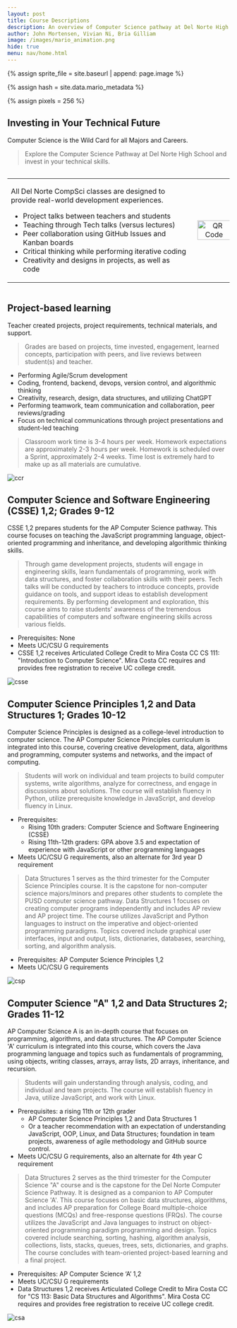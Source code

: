 ```yaml
---
layout: post 
title: Course Descriptions
description: An overview of Computer Science pathway at Del Norte High School
author: John Mortensen, Vivian Ni, Bria Gilliam
image: /images/mario_animation.png
hide: true
menu: nav/home.html
---
```


<!-- Liquid:  statements-->

<!--- Concatenation of site URL to frontmatter image  --->
{% assign sprite_file = site.baseurl | append: page.image %}
<!--- Has is a list variable containing mario metadata for sprite --->
{% assign hash = site.data.mario_metadata %}  
<!--- Size width/height of Sprit images --->
{% assign pixels = 256 %}

<!--- HTML for page contains <p> tag named "Mario" and class properties for a "sprite"  -->

<p id="mario" class="sprite"></p>
  
<!--- Embedded Cascading Style Sheet (CSS) rules, 
        define how HTML elements look 
--->
<style>

  /*CSS style rules for the id and class of the sprite...
  */
  .sprite {
    height: {{pixels}}px;
    width: {{pixels}}px;
    background-image: url('{{sprite_file}}');
    background-repeat: no-repeat;
  }

  /*background position of sprite element
  */
  #mario {
    background-position: calc({{animations[0].col}} * {{pixels}} * -1px) calc({{animations[0].row}} * {{pixels}}* -1px);
  }
  
  @media screen and (max-width: 768px) {
    img {
      display: block !important; /* Ensure the image is always displayed */
      max-width: 100%; /* Scale the image to fit the container */
      height: auto; /* Maintain aspect ratio */
    }    
  }
</style>

<!--- Embedded executable code--->
<script>
  ////////// convert YML hash to javascript key:value objects /////////

  var mario_metadata = {}; //key, value object
  {% for key in hash %}  
  
  var key = "{{key | first}}"  //key
  var values = {} //values object
  values["row"] = {{key.row}}
  values["col"] = {{key.col}}
  values["frames"] = {{key.frames}}
  mario_metadata[key] = values; //key with values added

  {% endfor %}

  ////////// game object for player /////////

  class Mario {
    constructor(meta_data) {
      this.tID = null;  //capture setInterval() task ID
      this.positionX = 0;  // current position of sprite in X direction
      this.currentSpeed = 0;
      this.marioElement = document.getElementById("mario"); //HTML element of sprite
      this.pixels = {{pixels}}; //pixel offset of images in the sprite, set by liquid constant
      this.interval = 100; //animation time interval
      this.obj = meta_data;
      this.marioElement.style.position = "absolute";
    }

    animate(obj, speed) {
      let frame = 0;
      const row = obj.row * this.pixels;
      this.currentSpeed = speed;

      this.tID = setInterval(() => {
        const col = (frame + obj.col) * this.pixels;
        this.marioElement.style.backgroundPosition = `-${col}px -${row}px`;
        this.marioElement.style.left = `${this.positionX}px`;

        this.positionX += speed;
        frame = (frame + 1) % obj.frames;

        const viewportWidth = window.innerWidth;
        if (this.positionX > viewportWidth - this.pixels) {
          document.documentElement.scrollLeft = this.positionX - viewportWidth + this.pixels;
        }
      }, this.interval);
    }

    startWalking() {
      this.stopAnimate();
      this.animate(this.obj["Walk"], 3);
    }

    startWalkingL() {
      this.stopAnimate();
      this.animate(this.obj["WalkL"], -3);
    }

    startRunning() {
      this.stopAnimate();
      this.animate(this.obj["Run1"], 6);
    }

    startRunningL() {
      this.stopAnimate();
      this.animate(this.obj["Run1L"], -6);
    }

    startPuffing() {
      this.stopAnimate();
      this.animate(this.obj["Puff"], 0);
    }

    startPuffingL() {
      this.stopAnimate();
      this.animate(this.obj["PuffL"], 0);
    }

    startCheering() {
      this.stopAnimate();
      this.animate(this.obj["Cheer"], 0);
    }

    startCheeringL() {
      this.stopAnimate();
      this.animate(this.obj["CheerL"], 0);
    }

    startFlipping() {
      this.stopAnimate();
      this.animate(this.obj["Flip"], 0);
    }

    startFlippingL() {
      this.stopAnimate();
      this.animate(this.obj["FlipL"], 0);
    }

    startResting() {
      this.stopAnimate();
      this.animate(this.obj["Rest"], 0);
    }

    startRestingL() {
      this.stopAnimate();
      this.animate(this.obj["RestL"], 0);
    }

    stopAnimate() {
      clearInterval(this.tID);
    }
  }

  const mario = new Mario(mario_metadata);

  ////////// event control /////////

// Add event listener for keydown events
  window.addEventListener("keydown", (event) => {
      if (event.key === "ArrowRight" || event.key === "d" || event.key === "D") {
          event.preventDefault();
          if (event.repeat) {
              mario.startCheering();
          } else {
              if (mario.currentSpeed === 0) {
                  mario.startWalking();
              } else if (mario.currentSpeed === 3) {
                  mario.startRunning();
              }
          }
      } else if (event.key === "ArrowLeft" || event.key === "a" || event.key === "A") {
          event.preventDefault();
          if (event.repeat) {
              mario.startCheeringL();
          } else {
              if (mario.currentSpeed === 0) {
                  mario.startWalkingL();
              } else if (mario.currentSpeed === 3) {
                  mario.startRunningL();
              }
          }
      } else if (event.key === "ArrowUp" || event.key === "w" || event.key === "W") {
          event.preventDefault();
          mario.startFlipping();
      } else if (event.key === "ArrowDown" || event.key === "s" || event.key === "S") {
          event.preventDefault();
          mario.startResting();
      }
  });
  
  // Add event listener for touchstart events
  window.addEventListener("touchstart", (event) => {
      event.preventDefault(); // prevent default browser action
      const touchX = event.touches[0].clientX;
      const screenWidth = window.innerWidth;
      const centerThreshold = screenWidth * 0.1; // 10% of the screen width on either side of the center

      if (touchX > screenWidth / 2 + centerThreshold) {
          // move right
          if (mario.currentSpeed === 0) {
              mario.startWalking();
          } else if (mario.currentSpeed === 3) {
              mario.startRunning();
          }
      } else if (touchX < screenWidth / 2 - centerThreshold) {
          // move left
          if (mario.currentSpeed === 0) {
              mario.startWalkingL();
          } else if (mario.currentSpeed === 3) {
              mario.startRunningL();
          }
      } else {
          // touch near the center, make Mario puff
          mario.startPuffing();
      }
  });

  //stop animation on window blur
  window.addEventListener("blur", () => {
    mario.stopAnimate();
  });

  //start animation on window focus
  window.addEventListener("focus", () => {
     mario.startFlipping();
  });

  //start animation on page load or page refresh
  document.addEventListener("DOMContentLoaded", () => {
    // adjust sprite size for high pixel density devices
    const scale = window.devicePixelRatio;
    const sprite = document.querySelector(".sprite");
    sprite.style.transform = `scale(${0.2 * scale})`;
    mario.startResting();
  });

</script>

## Investing in Your Technical Future

Computer Science is the Wild Card for all Majors and Careers.

> Explore the Computer Science Pathway at Del Norte High School and invest in your technical skills.

<div style="display: flex; align-items: flex-start;">

<table>
<tr>
  <td>
    <div style="flex: 65%; text-align: left;">
      <p>All Del Norte CompSci classes are designed to provide real-world development experiences.</p>
      <ul>
        <li> Project talks between teachers and students</li>
        <li> Teaching through Tech talks (versus lectures) </li>
        <li> Peer collaboration using GitHub Issues and Kanban boards </li>
        <li> Critical thinking while performing iterative coding </li>
        <li> Creativity and designs in projects, as well as code </li>
      </ul>
    </div>
  </td>
  <td>
    <div style="flex: 35%; text-align: center;">
      <img src="{{site.baseurl}}/images/course-brag/qr.png" 
          alt="QR Code" 
          style="width: 100%; max-width: 300px; height: auto; margin-left: 10px; display: block;">
    </div>
  </td>
</tr>
</table>

</div>

## Project-based learning

Teacher created projects, project requirements, technical materials, and support.

> Grades are based on projects, time invested, engagement, learned concepts, participation with peers, and live reviews between student(s) and teacher.

- Performing Agile/Scrum development
- Coding, frontend, backend, devops, version control, and algorithmic thinking
- Creativity, research, design, data structures, and utilizing ChatGPT
- Performing teamwork, team communication and collaboration, peer reviews/grading
- Focus on technical communications through project presentations and student-led teaching

> Classroom work time is 3-4 hours per week. Homework expectations are approximately 2-3 hours per week. Homework is scheduled over a Sprint, approximately 2-4 weeks. Time lost is extremely hard to make up as all materials are cumulative.

![ccr]({{site.baseurl}}/images/course-brag/ccr.png)

## Computer Science and Software Engineering (CSSE) 1,2; Grades 9-12

CSSE 1,2 prepares students for the AP Computer Science pathway. This course focuses on teaching the JavaScript programming language, object-oriented programming and inheritance, and developing algorithmic thinking skills.

> Through game development projects, students will engage in engineering skills, learn fundamentals of programming, work with data structures, and foster collaboration skills with their peers. Tech talks will be conducted by teachers to introduce concepts, provide guidance on tools, and support ideas to establish development requirements. By performing development and exploration, this course aims to raise students' awareness of the tremendous capabilities of computers and software engineering skills across various fields.

- Prerequisites: None
- Meets UC/CSU G requirements
- CSSE 1,2 receives Articulated College Credit to Mira Costa CC CS 111: "Introduction to Computer Science". Mira Costa CC requires and provides free registration to receive UC college credit.

![csse]({{site.baseurl}}/images/course-brag/csse.png)

## Computer Science Principles 1,2 and Data Structures 1; Grades 10-12

Computer Science Principles is designed as a college-level introduction to computer science. The AP Computer Science Principles curriculum is integrated into this course, covering creative development, data, algorithms and programming, computer systems and networks, and the impact of computing.

> Students will work on individual and team projects to build computer systems, write algorithms, analyze for correctness, and engage in discussions about solutions. The course will establish fluency in Python, utilize prerequisite knowledge in JavaScript, and develop fluency in Linux.

- Prerequisites:
  - Rising 10th graders: Computer Science and Software Engineering (CSSE)
  - Rising 11th-12th graders: GPA above 3.5 and expectation of experience with JavaScript or other programming languages
- Meets UC/CSU G requirements, also an alternate for 3rd year D requirement

> Data Structures 1 serves as the third trimester for the Computer Science Principles course. It is the capstone for non-computer science majors/minors and prepares other students to complete the PUSD computer science pathway. Data Structures 1 focuses on creating computer programs independently and includes AP review and AP project time. The course utilizes JavaScript and Python languages to instruct on the imperative and object-oriented programming paradigms. Topics covered include graphical user interfaces, input and output, lists, dictionaries, databases, searching, sorting, and algorithm analysis.

- Prerequisites: AP Computer Science Principles 1,2
- Meets UC/CSU G requirements

![csp]({{site.baseurl}}/images/course-brag/csp24.png)

## Computer Science "A" 1,2 and Data Structures 2; Grades 11-12

AP Computer Science A is an in-depth course that focuses on programming, algorithms, and data structures. The AP Computer Science 'A' curriculum is integrated into this course, which covers the Java programming language and topics such as fundamentals of programming, using objects, writing classes, arrays, array lists, 2D arrays, inheritance, and recursion. 

> Students will gain understanding through analysis, coding, and individual and team projects. The course will establish fluency in Java, utilize JavaScript, and work with Linux.

- Prerequisites: a rising 11th or 12th grader
  - AP Computer Science Principles 1,2 and Data Structures 1
  - Or a teacher recommendation with an expectation of understanding JavaScript, OOP, Linux, and Data Structures; foundation in team projects, awareness of agile methodology and GitHub source control.
- Meets UC/CSU G requirements, also an alternate for 4th year C requirement

> Data Structures 2 serves as the third trimester for the Computer Science "A" course and is the capstone for the Del Norte Computer Science Pathway. It is designed as a companion to AP Computer Science 'A'. This course focuses on basic data structures, algorithms, and includes AP preparation for College Board multiple-choice questions (MCQs) and free-response questions (FRQs). The course utilizes the JavaScript and Java languages to instruct on object-oriented programming paradigm programming and design. Topics covered include searching, sorting, hashing, algorithm analysis, collections, lists, stacks, queues, trees, sets, dictionaries, and graphs. The course concludes with team-oriented project-based learning and a final project.

- Prerequisites: AP Computer Science ‘A’ 1,2
- Meets UC/CSU G requirements
- Data Structures 1,2 receives Articulated College Credit to Mira Costa CC for "CS 113: Basic Data Structures and Algorithms". Mira Costa CC requires and provides free registration to receive UC college credit.

![csa]({{site.baseurl}}/images/course-brag/csa24.png)
